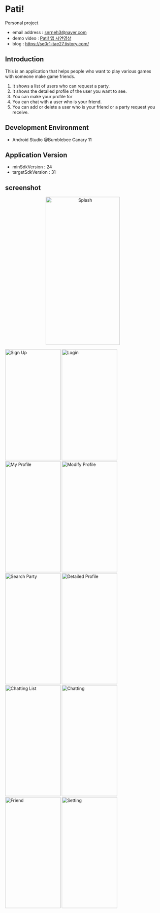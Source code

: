 # Pati!
Personal project<br />
- email address : snrneh3@naver.com <br />
- demo video : <a href="https://www.notion.so/Pati-edfd736c635441f1ba2af41be5019bef#aa3b94f1b8a24b67badcebf4649a7fc4">Pati! 앱 시연영상</a><br />
- blog : https://se0r1-tae27.tistory.com/ <br />

## Introduction
This is an application that helps people who want to play various games with someone make game friends.
1. It shows a list of users who can request a party.
2. It shows the detailed profile of the user you want to see.
3. You can make your profile for 
4. You can chat with a user who is your friend.
5. You can add or delete a user who is your friend or a party request you receive.

## Development Environment
<!-- - MySQL @5.7.32
- Apache2 Server @2.4.29
- php @7.2.24 -->
- Android Studio @Bumblebee Canary 11

## Application Version
- minSdkVersion : 24
- targetSdkVersion : 31

<!--
## Database table information
database table backup file is in /server/backup.sql <br />
mysql -u [account] -p [database] < backup.sql
-->

## screenshot
<p align="center">
<img src="https://user-images.githubusercontent.com/32188154/147992303-018e2c24-4a58-4d69-9536-915befb4c90b.png" width="240px" height="480px" title="Splash" alt="Splash" margin="auto"></img></p>  

<img src="https://user-images.githubusercontent.com/32188154/147992299-89e43468-30b4-4de9-808f-65e43d75617a.png" width="180px" height="360px" title="Sign Up" alt="Sign Up"></img>
<img src="https://user-images.githubusercontent.com/32188154/147992551-4d8fb653-8432-466f-a803-8fea7577fe6f.png" width="180px" height="360px" title="Login" alt="Login"></img>
<img src="https://user-images.githubusercontent.com/32188154/147992300-fc1230aa-a758-40ca-b398-e131a88e420c.png" width="180px" height="360px" title="My Profile" alt="My Profile"></img>
<img src="https://user-images.githubusercontent.com/32188154/147992902-d0d4d568-b960-4745-9e99-1f33da0b05f1.png" width="180px" height="360px" title="Modify Profil" alt="Modify Profile"></img>
<img src="https://user-images.githubusercontent.com/32188154/147992548-400611e0-a889-49c8-80ce-cf8c18d5f57b.png" width="180px" height="360px" title="Search Party" alt="Search Party"></img>
<img src="https://user-images.githubusercontent.com/32188154/147992545-892995c8-5e88-438e-951c-b4bceca854a8.png" width="180px" height="360px" title="Detailed Profile" alt="Detailed Profile"></img>
<img src="https://user-images.githubusercontent.com/32188154/147992544-dd14fd64-9ee8-4845-92a5-4aa0633f0dd8.png" width="180px" height="360px" title="Chatting List" alt="Chatting List"></img>
<img src="https://user-images.githubusercontent.com/32188154/147992538-a13d74ca-1ed3-42ae-855d-6cc83c0f0d04.png" width="180px" height="360px" title="Chatting" alt="Chatting"></img>
<img src="https://user-images.githubusercontent.com/32188154/147992900-34238deb-0f14-4ef0-8465-eadaa403dcbd.png" width="180px" height="360px" title="Friend" alt="Friend"></img>
<img src="https://user-images.githubusercontent.com/32188154/147992896-1e6eeefb-bf13-4985-bbef-a929956d0b10.png" width="180px" height="360px" title="Setting" alt="Setting"></img>

<!--
<img src="https://user-images.githubusercontent.com/32188154/102350886-f167b400-3fe8-11eb-91b1-bd9bb2f4463c.png" width="140px" height="260px" title="Hotel Room" alt="Hotel Room"></img>
<img src="https://user-images.githubusercontent.com/32188154/102353567-9c2da180-3fec-11eb-812b-dc17ec1eba3a.png" width="180px" height="320px" title="Plan" alt="Plan"></img>
-->

<!-- ## License
MoveItMovie is released under the MIT License. http://www.opensource.org/licenses/mit-license -->
